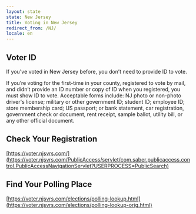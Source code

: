 ```yaml
---
layout: state
state: New Jersey
title: Voting in New Jersey
redirect_from: /NJ/
locale: en
---
```


## Voter ID

If you've voted in New Jersey before, you don’t need to provide ID to vote.

If you’re voting for the first-time in your county, registered to vote by mail, and didn’t provide an ID number or copy of ID when you registered, you must show ID to vote. Acceptable forms include: NJ photo or non-photo driver's license; military or other government ID; student ID; employee ID; store membership card; US passport; or bank statement, car registration, government check or document, rent receipt, sample ballot, utility bill, or any other official document.

## Check Your Registration

[https://voter.njsvrs.com/](https://voter.njsvrs.com/PublicAccess/servlet/com.saber.publicaccess.control.PublicAccessNavigationServlet?USERPROCESS=PublicSearch)

## Find Your Polling Place

[https://voter.njsvrs.com/elections/polling-lookup.html](https://voter.njsvrs.com/elections/polling-lookup-orig.html)
